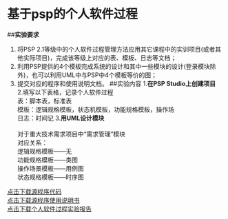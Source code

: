 # 基于psp的个人软件过程
##**实验要求**<br>
1.	将PSP 2.1等级中的个人软件过程管理方法应用其它课程中的实训项目(或者其他实际项目)，完成该等级上对应的表、模板、日志等文档； <br>
2.	利用PSP提供的4个模板完成系统的设计和其中一些模块的设计(登录模块除外)，也可以利用UML中与PSP中4个模板等价的图；<br>
3.	提交对应的程序和使用说明文档。
##实验内容
1.**在PSP Studio上创建项目**<br>
2.填写以下表格，记录个人软件过程<br>
表：脚本表，标准表<br>
模板：逻辑规格模板，状态机模板，功能规格模板，操作场<br>
日志：时间记
3.**用UML设计模块**<br><br>
对于重大技术需求项目中“需求管理”模块<br>
对应关系：<br>
逻辑规格模板——无<br>
功能规格模板——类图<br>
操作场景模板——用例图<br>
状态规格模板——时序图<br>

[点击下载源程序代码](https://github.com/meetquestion/psp/blob/master/Technology.rar)<br>
[点击下载源程序使用说明书](https://github.com/meetquestion/psp/blob/master/使用说明文档.docx)<br>
[点击下载个人软件过程实验报告](https://github.com/meetquestion/psp/blob/master/psp/master/psp个人软件过程.docx)

